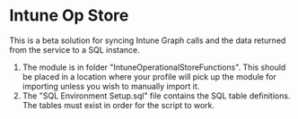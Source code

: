# Intune Op Store

This is a beta solution for syncing Intune Graph calls and the data returned from the service to a SQL instance.

1. The module is in folder "IntuneOperationalStoreFunctions". This should be placed in a location where your profile will pick up the module for importing unless you wish to manually import it.
2. The "SQL Environment Setup.sql" file contains the SQL table definitions. The tables must exist in order for the script to work.
